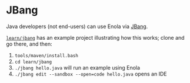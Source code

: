 <!--
    SPDX-License-Identifier: Apache-2.0

    Copyright 2024-2025 The Enola <https://enola.dev> Authors

    Licensed under the Apache License, Version 2.0 (the "License");
    you may not use this file except in compliance with the License.
    You may obtain a copy of the License at

        https://www.apache.org/licenses/LICENSE-2.0

    Unless required by applicable law or agreed to in writing, software
    distributed under the License is distributed on an "AS IS" BASIS,
    WITHOUT WARRANTIES OR CONDITIONS OF ANY KIND, either express or implied.
    See the License for the specific language governing permissions and
    limitations under the License.
-->

# JBang

Java developers (not end-users) can use Enola via [JBang](https://www.jbang.dev/).

[`learn/jbang`](https://github.com/enola-dev/enola/tree/main/learn/jbang)
has an example project illustrating how this works; clone and go there, and then:

1. `tools/maven/install.bash`
1. `cd learn/jbang`
1. `./jbang hello.java` will run an example using Enola
1. `./jbang edit --sandbox --open=code hello.java` opens an IDE

<!-- TODO Improve JBang integration:
        1. Build Enola on JitPack, and remove the need for step #1.
        2. Move `learn/jbang` out into a separate Git repo?
(But then how to test it in CI?
A Monorepo is very nice for that.
Perhaps just write a script to automagically extract (copy) it into a small repo?
-->
